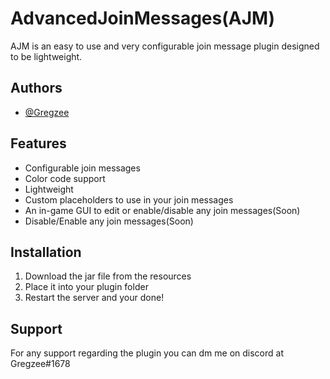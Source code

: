 
# AdvancedJoinMessages(AJM)

AJM is an easy to use and very configurable join message plugin designed to be lightweight.


## Authors

- [@Gregzee](https://github.com/Greg3981)


## Features

- Configurable join messages
- Color code support
- Lightweight
- Custom placeholders to use in your join messages
- An in-game GUI to edit or enable/disable any join messages(Soon)
- Disable/Enable any join messages(Soon)

## Installation

1. Download the jar file from the resources
2. Place it into your plugin folder
3. Restart the server and your done!

    
## Support

For any support regarding the plugin you can dm me on discord at Gregzee#1678
